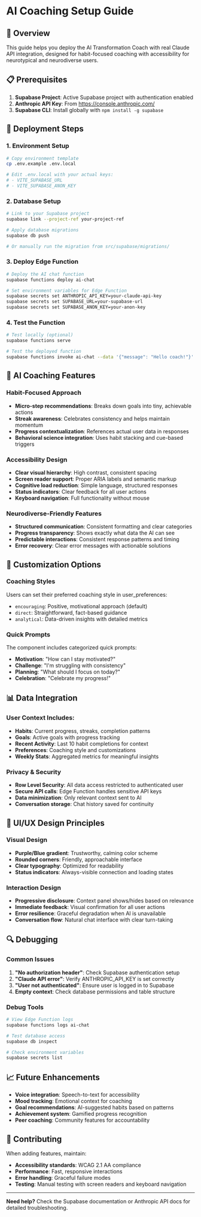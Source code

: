 # AI Coaching Setup Guide

## 🎯 Overview
This guide helps you deploy the AI Transformation Coach with real Claude API integration, designed for habit-focused coaching with accessibility for neurotypical and neurodiverse users.

## 📋 Prerequisites
1. **Supabase Project**: Active Supabase project with authentication enabled
2. **Anthropic API Key**: From https://console.anthropic.com/
3. **Supabase CLI**: Install globally with `npm install -g supabase`

## 🚀 Deployment Steps

### 1. Environment Setup
```bash
# Copy environment template
cp .env.example .env.local

# Edit .env.local with your actual keys:
# - VITE_SUPABASE_URL
# - VITE_SUPABASE_ANON_KEY
```

### 2. Database Setup
```bash
# Link to your Supabase project
supabase link --project-ref your-project-ref

# Apply database migrations
supabase db push

# Or manually run the migration from src/supabase/migrations/
```

### 3. Deploy Edge Function
```bash
# Deploy the AI chat function
supabase functions deploy ai-chat

# Set environment variables for Edge Function
supabase secrets set ANTHROPIC_API_KEY=your-claude-api-key
supabase secrets set SUPABASE_URL=your-supabase-url
supabase secrets set SUPABASE_ANON_KEY=your-anon-key
```

### 4. Test the Function
```bash
# Test locally (optional)
supabase functions serve

# Test the deployed function
supabase functions invoke ai-chat --data '{"message": "Hello coach!"}'
```

## 🧠 AI Coaching Features

### Habit-Focused Approach
- **Micro-step recommendations**: Breaks down goals into tiny, achievable actions
- **Streak awareness**: Celebrates consistency and helps maintain momentum  
- **Progress contextualization**: References actual user data in responses
- **Behavioral science integration**: Uses habit stacking and cue-based triggers

### Accessibility Design
- **Clear visual hierarchy**: High contrast, consistent spacing
- **Screen reader support**: Proper ARIA labels and semantic markup
- **Cognitive load reduction**: Simple language, structured responses
- **Status indicators**: Clear feedback for all user actions
- **Keyboard navigation**: Full functionality without mouse

### Neurodiverse-Friendly Features
- **Structured communication**: Consistent formatting and clear categories
- **Progress transparency**: Shows exactly what data the AI can see
- **Predictable interactions**: Consistent response patterns and timing
- **Error recovery**: Clear error messages with actionable solutions

## 🔧 Customization Options

### Coaching Styles
Users can set their preferred coaching style in user_preferences:
- `encouraging`: Positive, motivational approach (default)
- `direct`: Straightforward, fact-based guidance
- `analytical`: Data-driven insights with detailed metrics

### Quick Prompts
The component includes categorized quick prompts:
- **Motivation**: "How can I stay motivated?"
- **Challenge**: "I'm struggling with consistency"  
- **Planning**: "What should I focus on today?"
- **Celebration**: "Celebrate my progress!"

## 📊 Data Integration

### User Context Includes:
- **Habits**: Current progress, streaks, completion patterns
- **Goals**: Active goals with progress tracking
- **Recent Activity**: Last 10 habit completions for context
- **Preferences**: Coaching style and customizations
- **Weekly Stats**: Aggregated metrics for meaningful insights

### Privacy & Security
- **Row Level Security**: All data access restricted to authenticated user
- **Secure API calls**: Edge Function handles sensitive API keys
- **Data minimization**: Only relevant context sent to AI
- **Conversation storage**: Chat history saved for continuity

## 🎨 UI/UX Design Principles

### Visual Design
- **Purple/Blue gradient**: Trustworthy, calming color scheme
- **Rounded corners**: Friendly, approachable interface
- **Clear typography**: Optimized for readability
- **Status indicators**: Always-visible connection and loading states

### Interaction Design
- **Progressive disclosure**: Context panel shows/hides based on relevance
- **Immediate feedback**: Visual confirmation for all user actions
- **Error resilience**: Graceful degradation when AI is unavailable
- **Conversation flow**: Natural chat interface with clear turn-taking

## 🔍 Debugging

### Common Issues
1. **"No authorization header"**: Check Supabase authentication setup
2. **"Claude API error"**: Verify ANTHROPIC_API_KEY is set correctly
3. **"User not authenticated"**: Ensure user is logged in to Supabase
4. **Empty context**: Check database permissions and table structure

### Debug Tools
```bash
# View Edge Function logs
supabase functions logs ai-chat

# Test database access
supabase db inspect

# Check environment variables
supabase secrets list
```

## 📈 Future Enhancements
- **Voice integration**: Speech-to-text for accessibility
- **Mood tracking**: Emotional context for coaching
- **Goal recommendations**: AI-suggested habits based on patterns
- **Achievement system**: Gamified progress recognition
- **Peer coaching**: Community features for accountability

## 🤝 Contributing
When adding features, maintain:
- **Accessibility standards**: WCAG 2.1 AA compliance
- **Performance**: Fast, responsive interactions
- **Error handling**: Graceful failure modes
- **Testing**: Manual testing with screen readers and keyboard navigation

---
**Need help?** Check the Supabase documentation or Anthropic API docs for detailed troubleshooting.

